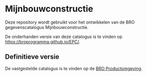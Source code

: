 # Mijnbouwconstructie
Deze repository wordt gebruikt voor het ontwikkelen van de BRO gegevenscatalogus Mijnbouwconstructie.

De onderhanden versie van deze catalogus is te vinden op https://broprogramma.github.io/EPC/.

##  Definitieve versie
De vastgestelde catalogus is te vinden op de [BRO Productomgeving][1].

[1]: https://bro-productomgeving.nl/bpo/latest
